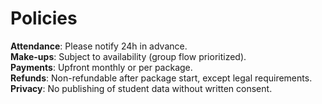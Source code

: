 # Policies

**Attendance**: Please notify 24h in advance.  
**Make-ups**: Subject to availability (group flow prioritized).  
**Payments**: Upfront monthly or per package.  
**Refunds**: Non-refundable after package start, except legal requirements.  
**Privacy**: No publishing of student data without written consent.
